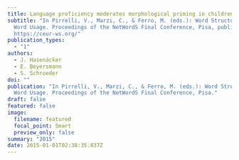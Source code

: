 ```yaml
---
title: Language proficiency moderates morphological priming in children and adults
subtitle: "In Pirrelli, V., Marzi, C., & Ferro, M. (eds.): Word Structure and
  Word Usage. Proceedings of the NetWordS Final Conference, Pisa, published at
  https://ceur-ws.org/"
publication_types:
  - "1"
authors:
  - J. Hasenäcker
  - E. Beyersmann
  - S. Schroeder
doi: ""
publication: "In Pirrelli, V., Marzi, C., & Ferro, M. (eds.): Word Structure and
  Word Usage. Proceedings of the NetWordS Final Conference, Pisa."
draft: false
featured: false
image:
  filename: featured
  focal_point: Smart
  preview_only: false
summary: "2015"
date: 2015-01-01T02:38:35.837Z
---
```

